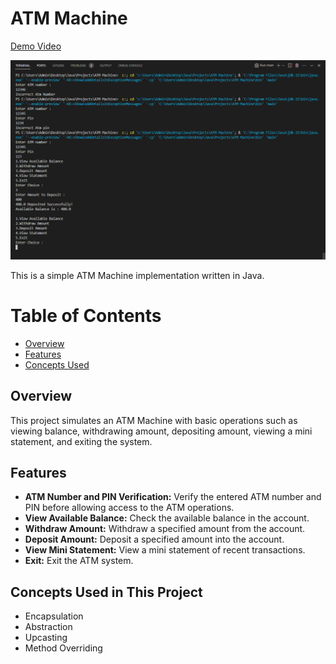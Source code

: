 # ATM Machine
[Demo Video](https://drive.google.com/file/d/1X5uWGASzCwUCCEhC8sBOaT0ALfGYMmzp/view?usp=sharing)

![ATM Machine](https://raw.githubusercontent.com/darskp/ATM-Machine/main/ATM%20Machine.PNG)

This is a simple ATM Machine implementation written in Java.

# Table of Contents
- [Overview](#overview)
- [Features](#features)
- [Concepts Used](#concepts-used-in-this-project)

## Overview

This project simulates an ATM Machine with basic operations such as viewing balance, withdrawing amount, depositing amount, viewing a mini statement, and exiting the system.

## Features

- **ATM Number and PIN Verification:** Verify the entered ATM number and PIN before allowing access to the ATM operations.
- **View Available Balance:** Check the available balance in the account.
- **Withdraw Amount:** Withdraw a specified amount from the account.
- **Deposit Amount:** Deposit a specified amount into the account.
- **View Mini Statement:** View a mini statement of recent transactions.
- **Exit:** Exit the ATM system.

## Concepts Used in This Project
 -  Encapsulation
 -  Abstraction
 -  Upcasting
 -  Method Overriding
